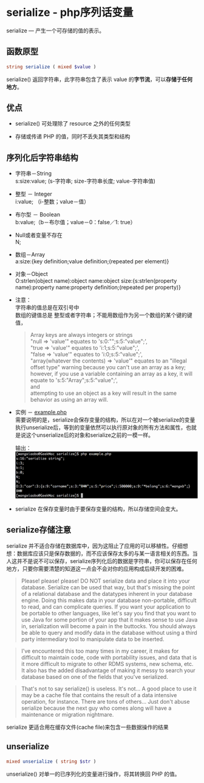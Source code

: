 # serialize - php序列话变量

serialize — 产生一个可存储的值的表示。

## 函数原型

```php
string serialize ( mixed $value )

```

serialize() 返回字符串，此字符串包含了表示 value 的**字节流**，可以**存储于任何地方**。

## 优点 

* serialize() 可处理除了 resource 之外的任何类型

* 存储或传递 PHP 的值，同时不丢失其类型和结构

## 序列化后字符串结构 

* 字符串－String   
    s:size:value; (s-字符串; size-字符串长度; value-字符串值)   

* 整型 － Integer    
    i:value; （i-整数；value－值）  
    
* 布尔型 － Boolean   
    b:value;（b－布尔值；value－0：false／1: true）
    
* Null或者变量不存在   
    N;
    
* 数组－Array   
    a:size:{key definition;value definition;(repeated per element)}
    
* 对象－Object   
    O:strlen(object name):object name:object size:{s:strlen(property name):property name:property definition;(repeated per property)}
    
* 注意：   
    字符串的值总是在双引号中    
    数组的键值总是 整型或者字符串；不能用数组作为另一个数组的某个键的键值，
    > Array keys are always integers or strings     
    "null => 'value'" equates to 's:0:"";s:5:"value";',    
    "true => 'value'" equates to 'i:1;s:5:"value";',     
    "false => 'value'" equates to 'i:0;s:5:"value";',     
    "array(whatever the contents) => 'value'" equates to an "illegal offset type" warning because you can't use an
    array as a key; however, if you use a variable containing an array as a key, it will equate to 's:5:"Array";s:5:"value";',     
     and      
    attempting to use an object as a key will result in the same behavior as using an array will.     
   
* 实例 － [example.php](example.php)     
    需要说明的是，serialize会保存变量的结构，所以在对一个被serialize的变量执行unserialize后，等到的变量依然可以执行原对象的所有方法和属性，也就是说这个unserialize后的对象和serialize之前的一模一样。    
    
    输出：    
    ![output](output.png)     
    
* serialize 在保存变量时由于要保存变量的结构，所以存储空间会变大。
    
## serialize存储注意    

serialize 并不适合存储在数据库中，因为这阻止了应用的可以移植性。仔细想想：数据库应该只是保存数据的，而不应该保存太多的与某一语言相关的东西。当人这并不是说不可以保存，serialize序列化后的数据是字符串，你可以保存在任何地方，只要你需要清楚的知道这一点会不会对你的应用构成后续开发的困难。   

> Please! please! please! DO NOT serialize data and place it into your database. Serialize can be used that way, but that's missing the point of a relational database and the datatypes inherent in your database engine. Doing this makes data in your database non-portable, difficult to read, and can complicate queries. If you want your application to be portable to other languages, like let's say you find that you want to use Java for some portion of your app that it makes sense to use Java in, serialization will become a pain in the buttocks. You should always be able to query and modify data in the database without using a third party intermediary tool to manipulate data to be inserted. 

> I've encountered this too many times in my career, it makes for difficult to maintain code, code with portability issues, and data that is it more difficult to migrate to other RDMS systems, new schema, etc. It also has the added disadvantage of making it messy to search your database based on one of the fields that you've serialized. 

> That's not to say serialize() is useless. It's not... A good place to use it may be a cache file that contains the result of a data intensive operation, for instance. There are tons of others... Just don't abuse serialize because the next guy who comes along will have a maintenance or migration nightmare.

serialize 更适合用在缓存文件(cache file)来包含一些数据操作的结果   

## unserialize

```php
mixed unserialize ( string $str )
```

unserialize() 对单一的已序列化的变量进行操作，将其转换回 PHP 的值。   



    

    
    



